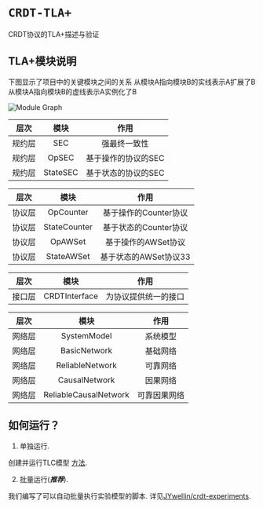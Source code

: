 ﻿# `CRDT-TLA+`
CRDT协议的TLA+描述与验证

## TLA+模块说明

下图显示了项目中的关键模块之间的关系
从模块A指向模块B的实线表示A扩展了B
从模块A指向模块B的虚线表示A实例化了B

![Module Graph](https://github.com/JYwellin/CRDT-TLA/tree/master/fig/modules.png)

层次|模块|作用
:---:|:--:|:---:
规约层|SEC|强最终一致性|
规约层|OpSEC|基于操作的协议的SEC|
规约层|StateSEC|基于状态的协议的SEC|

层次|模块|作用
:---:|:--:|:---:
协议层|OpCounter|基于操作的Counter协议
协议层|StateCounter|基于状态的Counter协议
协议层|OpAWSet|基于操作的AWSet协议
协议层|StateAWSet|基于状态的AWSet协议33

层次|模块|作用
:---:|:--:|:---:
接口层|CRDTInterface|为协议提供统一的接口

层次|模块|作用
:---:|:--:|:---:
网络层|SystemModel|系统模型
网络层|BasicNetwork|基础网络
网络层|ReliableNetwork|可靠网络
网络层|CausalNetwork|因果网络
网络层|ReliableCausalNetwork|可靠因果网络

## 如何运行？
1. 单独运行.

创建并运行TLC模型 [方法](https://tla.msr-inria.inria.fr/tlatoolbox/doc/model/model.html).

2. 批量运行(***推荐***).

我们编写了可以自动批量执行实验模型的脚本.
详见[JYwellin/crdt-experiments](https://github.com/JYwellin/crdt-experiment).
